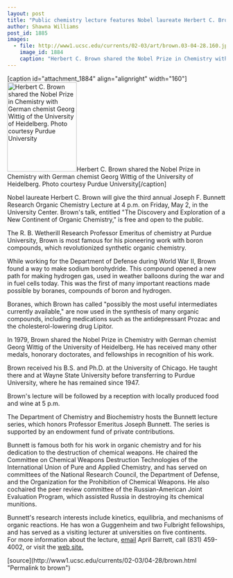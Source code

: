 ```yaml
---
layout: post
title: "Public chemistry lecture features Nobel laureate Herbert C. Brown"
author: Shawna Williams
post_id: 1885
images:
  - file: http://www1.ucsc.edu/currents/02-03/art/brown.03-04-28.160.jpg
    image_id: 1884
    caption: "Herbert C. Brown shared the Nobel Prize in Chemistry with German chemist Georg Wittig of the University of Heidelberg. Photo courtesy Purdue University"
---
```


[caption id="attachment_1884" align="alignright" width="160"]<a href="http://localhost/mysite/wp-content/uploads/2003/04/brown.03-04-28.160.jpg"><img class="size-full wp-image-1884" src="http://localhost/mysite/wp-content/uploads/2003/04/brown.03-04-28.160.jpg" alt="Herbert C. Brown shared the Nobel Prize in Chemistry with German chemist Georg Wittig of the University of Heidelberg. Photo courtesy Purdue University" width="160" height="206" /></a>Herbert C. Brown shared the Nobel Prize in Chemistry with German chemist Georg Wittig of the University of Heidelberg. Photo courtesy Purdue University[/caption]
<p>
  Nobel laureate Herbert C. Brown will give the third annual Joseph F. Bunnett Research Organic Chemistry Lecture at 4 p.m. on Friday, May 2, in the University Center. Brown's talk, entitled "The Discovery and Exploration of a New Continent of Organic Chemistry," is free and open to the public.
</p>
<p>
  The R. B. Wetherill Research Professor Emeritus of chemistry at Purdue University, Brown is most famous for his pioneering work with boron compounds, which revolutionized synthetic organic chemistry.<br>
</p>
<p>
  While working for the Department of Defense during World War II, Brown found a way to make sodium borohydride. This compound opened a new path for making hydrogen gas, used in weather balloons during the war and in fuel cells today. This was the first of many important reactions made possible by boranes, compounds of boron and hydrogen.<br>
</p>
<p>
  Boranes, which Brown has called "possibly the most useful intermediates currently available," are now used in the synthesis of many organic compounds, including medications such as the antidepressant Prozac and the cholesterol-lowering drug Lipitor.<br>
</p>
<p>
  In 1979, Brown shared the Nobel Prize in Chemistry with German chemist Georg Wittig of the University of Heidelberg. He has received many other medals, honorary doctorates, and fellowships in recognition of his work.<br>
</p>
<p>
  Brown received his B.S. and Ph.D. at the University of Chicago. He taught there and at Wayne State University before transferring to Purdue University, where he has remained since 1947.<br>
</p>
<p>
  Brown's lecture will be followed by a reception with locally produced food and wine at 5 p.m.<br>
</p>
<p>
  The Department of Chemistry and Biochemistry hosts the Bunnett lecture series, which honors Professor Emeritus Joseph Bunnett. The series is supported by an endowment fund of private contributions.<br>
</p>
<p>
  Bunnett is famous both for his work in organic chemistry and for his dedication to the destruction of chemical weapons. He chaired the Committee on Chemical Weapons Destruction Technologies of the International Union of Pure and Applied Chemistry, and has served on committees of the National Research Council, the Department of Defense, and the Organization for the Prohibition of Chemical Weapons. He also cochaired the peer review committee of the Russian-American Joint Evaluation Program, which assisted Russia in destroying its chemical munitions.<br>
</p>
<p>
  Bunnett's research interests include kinetics, equilibria, and mechanisms of organic reactions. He has won a Guggenheim and two Fulbright fellowships, and has served as a visiting lecturer at universities on five continents.<br>
  For more information about the lecture, <a href="mailto:barrett@chemistry.ucsc.edu">email</a> April Barrett, call (831) 459-4002, or visit the <a href="http://chemistry.ucsc.edu/alumni/events.html">web site.</a><br>
</p>
[source](http://www1.ucsc.edu/currents/02-03/04-28/brown.html "Permalink to brown")
